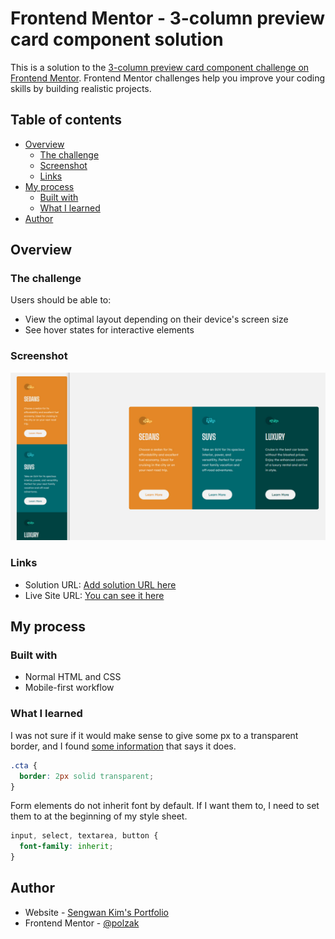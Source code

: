 # Frontend Mentor - 3-column preview card component solution

This is a solution to the [3-column preview card component challenge on Frontend Mentor](https://www.frontendmentor.io/challenges/3column-preview-card-component-pH92eAR2-). Frontend Mentor challenges help you improve your coding skills by building realistic projects. 

## Table of contents

- [Overview](#overview)
  - [The challenge](#the-challenge)
  - [Screenshot](#screenshot)
  - [Links](#links)
- [My process](#my-process)
  - [Built with](#built-with)
  - [What I learned](#what-i-learned)
- [Author](#author)

## Overview

### The challenge

Users should be able to:

- View the optimal layout depending on their device's screen size
- See hover states for interactive elements

### Screenshot

![](./images/screenshot.jpg)

### Links

- Solution URL: [Add solution URL here](#)
- Live Site URL: [You can see it here](https://polzak.github.io/portfolio/fem/03-three-column-preview-card/index.html)

## My process

### Built with
- Normal HTML and CSS
- Mobile-first workflow

### What I learned

I was not sure if it would make sense to give some px to a transparent border, and I found [some information](https://stackoverflow.com/questions/17751093/how-to-make-a-transparent-border-using-css) that says it does.

```css
.cta {
  border: 2px solid transparent;
}
```

Form elements do not inherit font by default. If I want them to, I need to set them to at the beginning of my style sheet.

```css
input, select, textarea, button {
  font-family: inherit;
}
```

## Author

- Website - [Sengwan Kim's Portfolio](https://www.polzak.github.io)
- Frontend Mentor - [@polzak](https://www.frontendmentor.io/profile/polzak)
